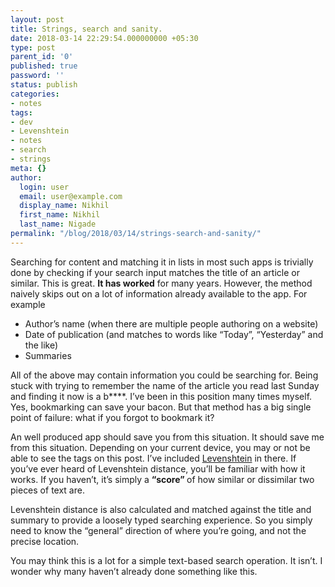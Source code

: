 ```yaml
---
layout: post
title: Strings, search and sanity.
date: 2018-03-14 22:29:54.000000000 +05:30
type: post
parent_id: '0'
published: true
password: ''
status: publish
categories:
- notes
tags:
- dev
- Levenshtein
- notes
- search
- strings
meta: {}
author:
  login: user
  email: user@example.com
  display_name: Nikhil
  first_name: Nikhil
  last_name: Nigade
permalink: "/blog/2018/03/14/strings-search-and-sanity/"
---
```

<p>Searching for content and matching it in lists in most such apps is trivially done by checking if your search input matches the title of an article or similar. This is great. <strong>It has worked</strong> for many years. However, the method naively skips out on a lot of information already available to the app. For example</p>
<ul>
<li>Author’s name (when there are multiple people authoring on a website)</li>
<li>Date of publication (and matches to words like “Today”, “Yesterday” and the like)</li>
<li>Summaries</li>
</ul>
<p>All of the above may contain information you could be searching for. Being stuck with trying to remember the name of the article you read last Sunday and finding it now is a b****. I’ve been in this position many times myself. Yes, bookmarking can save your bacon. But that method has a big single point of failure: what if you forgot to bookmark it? </p>
<p>An well produced app should save you from this situation. It should save me from this situation. Depending on your current device, you may or not be able to see the tags on this post. I’ve included <span style="text-decoration: underline;">Levenshtein</span> in there. If you’ve ever heard of Levenshtein distance, you’ll be familiar with how it works. If you haven’t, it’s simply a <strong>“score” </strong>of how similar or dissimilar two pieces of text are. </p>
<p>Levenshtein distance is also calculated and matched against the title and summary to provide a loosely typed searching experience. So you simply need to know the “general” direction of where you’re going, and not the precise location. </p>
<p>You may think this is a lot for a simple text-based search operation. It isn’t. I wonder why many haven’t already done something like this. </p>
